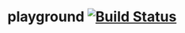 # playground [![Build Status](https://travis-ci.org/bluelineio/playground.svg?branch=master)](https://travis-ci.org/bluelineio/playground)
